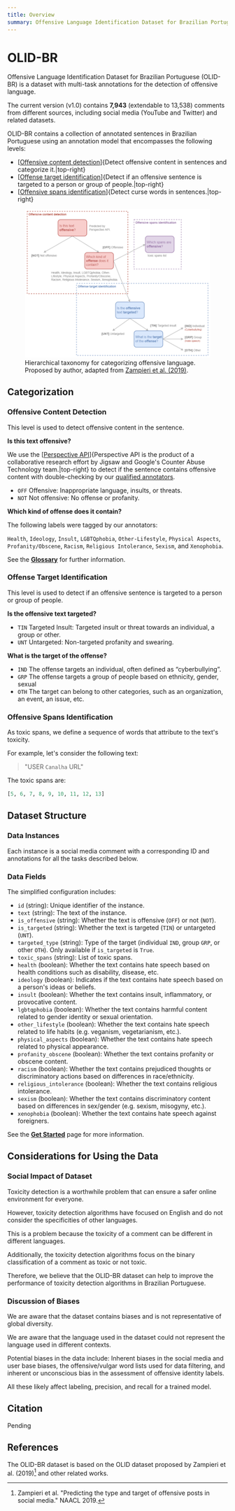 ```yaml
---
title: Overview
summary: Offensive Language Identification Dataset for Brazilian Portuguese.
---
```


# OLID-BR

Offensive Language Identification Dataset for Brazilian Portuguese (OLID-BR) is a dataset with multi-task annotations for the detection of offensive language.

The current version (v1.0) contains **7,943** (extendable to 13,538) comments from different sources, including social media (YouTube and Twitter) and related datasets.

OLID-BR contains a collection of annotated sentences in Brazilian Portuguese using an annotation model that encompasses the following levels:

- [[Offensive content detection](#offensive-content-detection)]{Detect offensive content in sentences and categorize it.|top-right}
- [[Offense target identification](#offense-target-identification)]{Detect if an offensive sentence is targeted to a person or group of people.|top-right}
- [[Offensive spans identification](#offensive-spans-identification)]{Detect curse words in sentences.|top-right}

<figure>
  <img src="images/olid-br-taxonomy.png"/>
  <figcaption>Hierarchical taxonomy for categorizing offensive language. Proposed by author, adapted from <a href="https://arxiv.org/abs/1902.09666" target="_blank">Zampieri et al. (2019)</a>.</figcaption>
</figure>

## Categorization

### Offensive Content Detection

This level is used to detect offensive content in the sentence.

**Is this text offensive?**

We use the [[Perspective API](https://www.perspectiveapi.com/)]{Perspective API is the product of a collaborative research effort by Jigsaw and Google's Counter Abuse Technology team.|top-right} to detect if the sentence contains offensive content with double-checking by our [qualified annotators](annotation/index.en.md#who-are-qualified-annotators).

- `OFF` Offensive: Inappropriate language, insults, or threats.
- `NOT` Not offensive: No offense or profanity.

**Which kind of offense does it contain?**

The following labels were tagged by our annotators:

`Health`, `Ideology`, `Insult`, `LGBTQphobia`, `Other-Lifestyle`, `Physical Aspects`, `Profanity/Obscene`, `Racism`, `Religious Intolerance`, `Sexism`, and `Xenophobia`.

See the [**Glossary**](glossary.en.md) for further information.

### Offense Target Identification

This level is used to detect if an offensive sentence is targeted to a person or group of people.

**Is the offensive text targeted?**

- `TIN` Targeted Insult: Targeted insult or threat towards an individual, a group or other.
- `UNT` Untargeted: Non-targeted profanity and swearing.

**What is the target of the offense?**

- `IND` The offense targets an individual, often defined as “cyberbullying”.
- `GRP` The offense targets a group of people based on ethnicity, gender, sexual
- `OTH` The target can belong to other categories, such as an organization, an event, an issue, etc.

### Offensive Spans Identification

As toxic spans, we define a sequence of words that attribute to the text's toxicity.

For example, let's consider the following text:

> "USER `Canalha` URL"

The toxic spans are:

```python
[5, 6, 7, 8, 9, 10, 11, 12, 13]
```

## Dataset Structure

### Data Instances

Each instance is a social media comment with a corresponding ID and annotations for all the tasks described below.

### Data Fields

The simplified configuration includes:

- `id` (string): Unique identifier of the instance.
- `text` (string): The text of the instance.
- `is_offensive` (string): Whether the text is offensive (`OFF`) or not (`NOT`).
- `is_targeted` (string): Whether the text is targeted (`TIN`) or untargeted (`UNT`).
- `targeted_type` (string): Type of the target (individual `IND`, group `GRP`, or other `OTH`). Only available if `is_targeted` is `True`.
- `toxic_spans` (string): List of toxic spans.
- `health` (boolean): Whether the text contains hate speech based on health conditions such as disability, disease, etc.
- `ideology` (boolean): Indicates if the text contains hate speech based on a person's ideas or beliefs.
- `insult` (boolean): Whether the text contains insult, inflammatory, or provocative content.
- `lgbtqphobia` (boolean): Whether the text contains harmful content related to gender identity or sexual orientation.
- `other_lifestyle` (boolean): Whether the text contains hate speech related to life habits (e.g. veganism, vegetarianism, etc.).
- `physical_aspects` (boolean): Whether the text contains hate speech related to physical appearance.
- `profanity_obscene` (boolean): Whether the text contains profanity or obscene content.
- `racism` (boolean): Whether the text contains prejudiced thoughts or discriminatory actions based on differences in race/ethnicity.
- `religious_intolerance` (boolean): Whether the text contains religious intolerance.
- `sexism` (boolean): Whether the text contains discriminatory content based on differences in sex/gender (e.g. sexism, misogyny, etc.).
- `xenophobia` (boolean): Whether the text contains hate speech against foreigners.

See the [**Get Started**](get-started.en.md) page for more information.

## Considerations for Using the Data

### Social Impact of Dataset

Toxicity detection is a worthwhile problem that can ensure a safer online environment for everyone.

However, toxicity detection algorithms have focused on English and do not consider the specificities of other languages.

This is a problem because the toxicity of a comment can be different in different languages.

Additionally, the toxicity detection algorithms focus on the binary classification of a comment as toxic or not toxic.

Therefore, we believe that the OLID-BR dataset can help to improve the performance of toxicity detection algorithms in Brazilian Portuguese.

### Discussion of Biases

We are aware that the dataset contains biases and is not representative of global diversity.

We are aware that the language used in the dataset could not represent the language used in different contexts.

Potential biases in the data include: Inherent biases in the social media and user base biases, the offensive/vulgar word lists used for data filtering, and inherent or unconscious bias in the assessment of offensive identity labels.

All these likely affect labeling, precision, and recall for a trained model.

## Citation

Pending

## References

The OLID-BR dataset is based on the OLID dataset proposed by Zampieri et al. (2019)[^1] and other related works.

[^1]: Zampieri et al. "Predicting the type and target of offensive posts in social media." NAACL 2019.
[^2]: João A. Leite, Diego F. Silva, Kalina Bontcheva, Carolina Scarton (2020): Toxic Language Detection in Social Media for Brazilian Portuguese: New Dataset and Multilingual Analysis. Published at AACL-IJCNLP 2020.
[^3]: S. Malmasi, "Offensive Language Identification Dataset - OLID", Scholar.harvard.edu, 2021. [Online]. Available: https://scholar.harvard.edu/malmasi/olid. [Accessed: 28- Aug- 2021].
[^4]: Weng, L. (2021, March 21). Reducing toxicity in language models. Lil'Log. https://lilianweng.github.io/lil-log/2021/03/21/reducing-toxicity-in-language-models.html.
